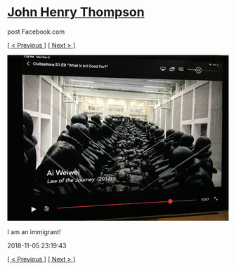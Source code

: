 # [John Henry Thompson](../README.md)
post Facebook.com

[[ < Previous ]](2019-08-23-1.md) [[ Next > ]](2018-11-05-2.md)

[![](../media/2018-11-05/Timeline-Photos-I-am-an-immigrant.jpg)](../README.md)

I am an immigrant!

2018-11-05 23:19:43

[[ < Previous ]](2019-08-23-1.md) [[ Next > ]](2018-11-05-2.md)